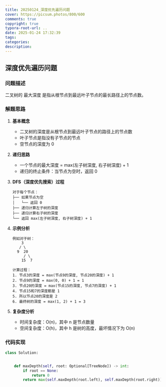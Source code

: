 ```yaml
---
title: 20250124_深度优先遍历问题
cover: https://picsum.photos/800/600
comments: true
copyright: true
typora-root-url: ..
date: 2025-01-24 17:32:39
tags:
categories:
description:
---
```


## 深度优先遍历问题

### 问题描述
二叉树的 最大深度 是指从根节点到最远叶子节点的最长路径上的节点数。

 

### 解题思路

1. **基本概念**
   - 二叉树的深度是从根节点到最远叶子节点的路径上的节点数
   - 叶子节点是指没有子节点的节点
   - 空节点的深度为 0

2. **递归思路**
   - 一个节点的最大深度 = max(左子树深度, 右子树深度) + 1
   - 递归的终止条件：当节点为空时，返回 0

3. **DFS（深度优先搜索）过程**
   ```
   对于每个节点：
   ├── 如果节点为空
   │   └── 返回 0
   ├── 递归计算左子树的深度
   ├── 递归计算右子树的深度
   └── 返回 max(左子树深度, 右子树深度) + 1
   ```

4. **示例分析**
   ```
   例如对于树：
       3
      / \
     9  20
        / \
       15  7

   计算过程：
   1. 节点3的深度 = max(节点9的深度, 节点20的深度) + 1
   2. 节点9的深度 = max(0, 0) + 1 = 1
   3. 节点20的深度 = max(节点15的深度, 节点7的深度) + 1
   4. 节点15和7的深度都是 1
   5. 所以节点20的深度是 2
   6. 最终树的深度 = max(1, 2) + 1 = 3
   ```

5. **复杂度分析**
   - 时间复杂度：O(n)，其中 n 是节点数量
   - 空间复杂度：O(h)，其中 h 是树的高度，最坏情况下为 O(n)

### 代码实现

```python
class Solution:


    def maxDepth(self, root: Optional[TreeNode]) -> int:
        if root == None:
            return 0
        return max(self.maxDepth(root.left), self.maxDepth(root.right)) + 1
```
###

